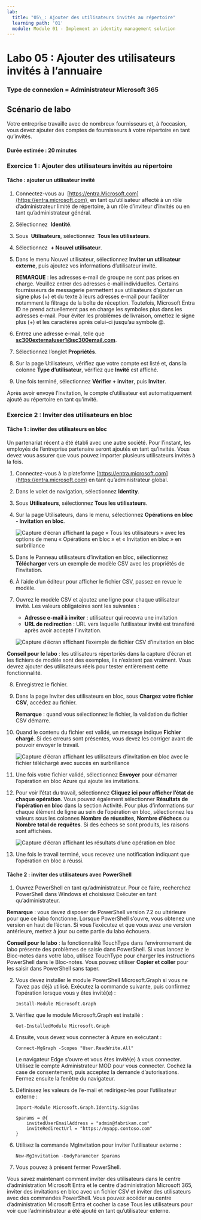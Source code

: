 ```yaml
---
lab:
  title: "05\_: Ajouter des utilisateurs invités au répertoire"
  learning path: '01'
  module: Module 01 - Implement an identity management solution
---
```


# Labo 05 : Ajouter des utilisateurs invités à l’annuaire

### Type de connexion = Administrateur Microsoft 365

## Scénario de labo

Votre entreprise travaille avec de nombreux fournisseurs et, à l’occasion, vous devez ajouter des comptes de fournisseurs à votre répertoire en tant qu’invités.

#### Durée estimée : 20 minutes

### Exercice 1 : Ajouter des utilisateurs invités au répertoire

#### Tâche : ajouter un utilisateur invité

1. Connectez-vous au  [https://entra.Microsoft.com](https://entra.microsoft.com)  en tant qu’utilisateur affecté à un rôle d’administrateur limité de répertoire, à un rôle d’inviteur d’invités ou en tant qu’administrateur général.

2. Sélectionnez  **Identité**.

3. Sous  **Utilisateurs**, sélectionnez  **Tous les utilisateurs**.

4. Sélectionnez  **+ Nouvel utilisateur**.

5. Dans le menu Nouvel utilisateur, sélectionnez **Inviter un utilisateur externe**, puis ajoutez vos informations d’utilisateur invité.

    **REMARQUE** : les adresses e-mail de groupe ne sont pas prises en charge. Veuillez entrer des adresses e-mail individuelles. Certains fournisseurs de messagerie permettent aux utilisateurs d’ajouter un signe plus (+) et du texte à leurs adresses e-mail pour faciliter notamment le filtrage de la boîte de réception. Toutefois, Microsoft Entra ID ne prend actuellement pas en charge les symboles plus dans les adresses e-mail. Pour éviter les problèmes de livraison, omettez le signe plus (+) et les caractères après celui-ci jusqu’au symbole @.

6. Entrez une adresse e-mail, telle que **sc300externaluser1@sc300email.com**.

7. Sélectionnez l’onglet **Propriétés**.

8. Sur la page Utilisateurs, vérifiez que votre compte est listé et, dans la colonne **Type d’utilisateur**, vérifiez que **Invité** est affiché.

9. Une fois terminé, sélectionnez **Vérifier + inviter**, puis **Inviter**.


Après avoir envoyé l’invitation, le compte d’utilisateur est automatiquement ajouté au répertoire en tant qu’invité.


### Exercice 2 : Inviter des utilisateurs en bloc

#### Tâche 1 : inviter des utilisateurs en bloc

Un partenariat récent a été établi avec une autre société. Pour l’instant, les employés de l’entreprise partenaire seront ajoutés en tant qu’invités. Vous devez vous assurer que vous pouvez importer plusieurs utilisateurs invités à la fois.

1. Connectez-vous à la plateforme [https://entra.microsoft.com](https://entra.microsoft.com) en tant qu’administrateur global.

2. Dans le volet de navigation, sélectionnez **Identity**.

3. Sous **Utilisateurs**, sélectionnez **Tous les utilisateurs**.

4. Sur la page Utilisateurs, dans le menu, sélectionnez **Opérations en bloc - Invitation en bloc**.

   ![Capture d’écran affichant la page « Tous les utilisateurs » avec les options de menu « Opérations en bloc » et « Invitation en bloc » en surbrillance](./media/lp1-mod3-bulk-invite-option.png)

5. Dans le Panneau utilisateurs d’invitation en bloc, sélectionnez **Télécharger** vers un exemple de modèle CSV avec les propriétés de l’invitation.

6. À l’aide d’un éditeur pour afficher le fichier CSV, passez en revue le modèle.

7. Ouvrez le modèle CSV et ajoutez une ligne pour chaque utilisateur invité. Les valeurs obligatoires sont les suivantes :

    - **Adresse e-mail à inviter** : utilisateur qui recevra une invitation
    - **URL de redirection** : URL vers laquelle l’utilisateur invité est transféré après avoir accepté l’invitation.

    ![Capture d’écran affichant l’exemple de fichier CSV d’invitation en bloc](./media/lp1-mod3-template-csv.png)

**Conseil pour le labo** : les utilisateurs répertoriés dans la capture d’écran et les fichiers de modèle sont des exemples, ils n’existent pas vraiment.  Vous devrez ajouter des utilisateurs réels pour tester entièrement cette fonctionnalité.

8. Enregistrez le fichier.

9. Dans la page Inviter des utilisateurs en bloc, sous **Chargez votre fichier CSV**, accédez au fichier.

     **Remarque** : quand vous sélectionnez le fichier, la validation du fichier CSV démarre.

10. Quand le contenu du fichier est validé, un message indique **Fichier chargé**. Si des erreurs sont présentes, vous devez les corriger avant de pouvoir envoyer le travail.

    ![Capture d’écran affichant les utilisateurs d’invitation en bloc avec le fichier téléchargé avec succès en surbrillance](./media/lp1-mod3-bulk-invite-users-upload-csv.png)

11. Une fois votre fichier validé, sélectionnez **Envoyer** pour démarrer l’opération en bloc Azure qui ajoute les invitations.

12. Pour voir l’état du travail, sélectionnez **Cliquez ici pour afficher l’état de chaque opération**. Vous pouvez également sélectionner **Résultats de l’opération en bloc** dans la section Activité. Pour plus d’informations sur chaque élément de ligne au sein de l’opération en bloc, sélectionnez les valeurs sous les colonnes **Nombre de réussites**, **Nombre d’échecs** ou **Nombre total de requêtes**. Si des échecs se sont produits, les raisons sont affichées.

    ![Capture d’écran affichant les résultats d’une opération en bloc](./media/lp1-mod3-bulk-operations-results.png)

13. Une fois le travail terminé, vous recevez une notification indiquant que l’opération en bloc a réussi.

#### Tâche 2 : inviter des utilisateurs avec PowerShell

1. Ouvrez PowerShell en tant qu’administrateur. Pour ce faire, recherchez PowerShell dans Windows et choisissez Exécuter en tant qu’administrateur. 

**Remarque** : vous devez disposer de PowerShell version 7.2 ou ultérieure pour que ce labo fonctionne.  Lorsque PowerShell s’ouvre, vous obtenez une version en haut de l’écran. Si vous l’exécutez et que vous avez une version antérieure, mettez à jour ou cette partie du labo échouera.

**Conseil pour le labo** : la fonctionnalité TouchType dans l’environnement de labo présente des problèmes de saisie dans PowerShell. Si vous lancez le Bloc-notes dans votre labo, utilisez TouchType pour charger les instructions PowerShell dans le Bloc-notes. Vous pouvez utiliser **Copier et coller** pour les saisir dans PowerShell sans taper.

2. Vous devez installer le module PowerShell Microsoft.Graph si vous ne l’avez pas déjà utilisé.  Exécutez la commande suivante, puis confirmez l’opération lorsque vous y êtes invité(e) :

    ```
    Install-Module Microsoft.Graph
    ```
3. Vérifiez que le module Microsoft.Graph est installé :

    ```
    Get-InstalledModule Microsoft.Graph
    ```
    

4. Ensuite, vous devez vous connecter à Azure en exécutant :  

    ```
    Connect-MgGraph -Scopes "User.ReadWrite.All"
    ``` 
    Le navigateur Edge s’ouvre et vous êtes invité(e) à vous connecter.  Utilisez le compte Administrateur MOD pour vous connecter.  Cochez la case de consentement, puis acceptez la demande d’autorisations. Fermez ensuite la fenêtre du navigateur.

5. Définissez les valeurs de l’e-mail et redirigez-les pour l’utilisateur externe :

    ```
    Import-Module Microsoft.Graph.Identity.SignIns
    
    $params = @{
        invitedUserEmailAddress = "admin@fabrikam.com"
        inviteRedirectUrl = "https://myapp.contoso.com"
    }
    ```

6. Utilisez la commande MgInvitation pour inviter l’utilisateur externe :

    ```
    New-MgInvitation -BodyParameter $params
    ```

7. Vous pouvez à présent fermer PowerShell.
    
Vous savez maintenant comment inviter des utilisateurs dans le centre d’administration Microsoft Entra et le centre d’administration Microsoft 365, inviter des invitations en bloc avec un fichier CSV et inviter des utilisateurs avec des commandes PowerShell.  Vous pouvez accéder au centre d’administration Microsoft Entra et cocher la case Tous les utilisateurs pour voir que l’administrateur a été ajouté en tant qu’utilisateur externe.
